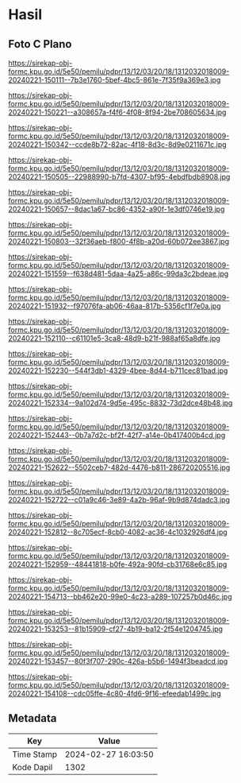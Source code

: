 # Hasil

## Foto C Plano

https://sirekap-obj-formc.kpu.go.id/5e50/pemilu/pdpr/13/12/03/20/18/1312032018009-20240221-150111--7b3e1760-5bef-4bc5-861e-7f35f9a369e3.jpg

https://sirekap-obj-formc.kpu.go.id/5e50/pemilu/pdpr/13/12/03/20/18/1312032018009-20240221-150221--a308657a-f4f6-4f08-8f94-2be708605634.jpg

https://sirekap-obj-formc.kpu.go.id/5e50/pemilu/pdpr/13/12/03/20/18/1312032018009-20240221-150342--ccde8b72-82ac-4f18-8d3c-8d9e0211671c.jpg

https://sirekap-obj-formc.kpu.go.id/5e50/pemilu/pdpr/13/12/03/20/18/1312032018009-20240221-150505--22988990-b7fd-4307-bf95-4ebdfbdb8908.jpg

https://sirekap-obj-formc.kpu.go.id/5e50/pemilu/pdpr/13/12/03/20/18/1312032018009-20240221-150657--8dac1a67-bc86-4352-a90f-1e3df0746e19.jpg

https://sirekap-obj-formc.kpu.go.id/5e50/pemilu/pdpr/13/12/03/20/18/1312032018009-20240221-150803--32f36aeb-f800-4f8b-a20d-60b072ee3867.jpg

https://sirekap-obj-formc.kpu.go.id/5e50/pemilu/pdpr/13/12/03/20/18/1312032018009-20240221-151559--f638d481-5daa-4a25-a86c-99da3c2bdeae.jpg

https://sirekap-obj-formc.kpu.go.id/5e50/pemilu/pdpr/13/12/03/20/18/1312032018009-20240221-151932--f97076fa-ab06-46aa-817b-5356cf1f7e0a.jpg

https://sirekap-obj-formc.kpu.go.id/5e50/pemilu/pdpr/13/12/03/20/18/1312032018009-20240221-152110--c61101e5-3ca8-48d9-b21f-988af65a8dfe.jpg

https://sirekap-obj-formc.kpu.go.id/5e50/pemilu/pdpr/13/12/03/20/18/1312032018009-20240221-152230--544f3db1-4329-4bee-8d44-b711cec81bad.jpg

https://sirekap-obj-formc.kpu.go.id/5e50/pemilu/pdpr/13/12/03/20/18/1312032018009-20240221-152334--9a102d74-9d5e-495c-8832-73d2dce48b48.jpg

https://sirekap-obj-formc.kpu.go.id/5e50/pemilu/pdpr/13/12/03/20/18/1312032018009-20240221-152443--0b7a7d2c-bf2f-42f7-a14e-0b417400b4cd.jpg

https://sirekap-obj-formc.kpu.go.id/5e50/pemilu/pdpr/13/12/03/20/18/1312032018009-20240221-152622--5502ceb7-482d-4476-b811-286720205516.jpg

https://sirekap-obj-formc.kpu.go.id/5e50/pemilu/pdpr/13/12/03/20/18/1312032018009-20240221-152722--c01a9c46-3e89-4a2b-96af-9b9d874dadc3.jpg

https://sirekap-obj-formc.kpu.go.id/5e50/pemilu/pdpr/13/12/03/20/18/1312032018009-20240221-152812--8c705ecf-8cb0-4082-ac36-4c1032926df4.jpg

https://sirekap-obj-formc.kpu.go.id/5e50/pemilu/pdpr/13/12/03/20/18/1312032018009-20240221-152959--48441818-b0fe-492a-90fd-cb31768e6c85.jpg

https://sirekap-obj-formc.kpu.go.id/5e50/pemilu/pdpr/13/12/03/20/18/1312032018009-20240221-154713--bb462e20-99e0-4c23-a289-107257b0d46c.jpg

https://sirekap-obj-formc.kpu.go.id/5e50/pemilu/pdpr/13/12/03/20/18/1312032018009-20240221-153253--81b15909-cf27-4b19-ba12-2f54e1204745.jpg

https://sirekap-obj-formc.kpu.go.id/5e50/pemilu/pdpr/13/12/03/20/18/1312032018009-20240221-153457--80f3f707-290c-426a-b5b6-1494f3beadcd.jpg

https://sirekap-obj-formc.kpu.go.id/5e50/pemilu/pdpr/13/12/03/20/18/1312032018009-20240221-154108--cdc05ffe-4c80-4fd6-9f16-efeedab1499c.jpg


## Metadata

| Key        | Value               |
| ---------- | ------------------- |
| Time Stamp | 2024-02-27 16:03:50 |
| Kode Dapil | 1302                |



